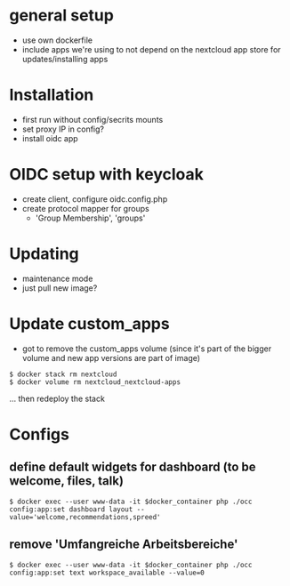 # general setup
- use own dockerfile
- include apps we're using to not depend on the nextcloud app store for updates/installing apps 


# Installation
- first run without config/secrits mounts
- set proxy IP in config?
- install oidc app

# OIDC setup with keycloak
- create client, configure oidc.config.php
- create protocol mapper for groups
	- 'Group Membership', 'groups'


# Updating
- maintenance mode 
- just pull new image?

# Update custom_apps
- got to remove the custom_apps volume (since it's part of the bigger volume and new app versions are part of image)
```
$ docker stack rm nextcloud
$ docker volume rm nextcloud_nextcloud-apps
```
… then redeploy the stack 


# Configs 

## define default widgets for dashboard (to be welcome, files, talk)
```
$ docker exec --user www-data -it $docker_container php ./occ config:app:set dashboard layout --value='welcome,recommendations,spreed'

```

## remove 'Umfangreiche Arbeitsbereiche'
```
$ docker exec --user www-data -it $docker_container php ./occ config:app:set text workspace_available --value=0

```